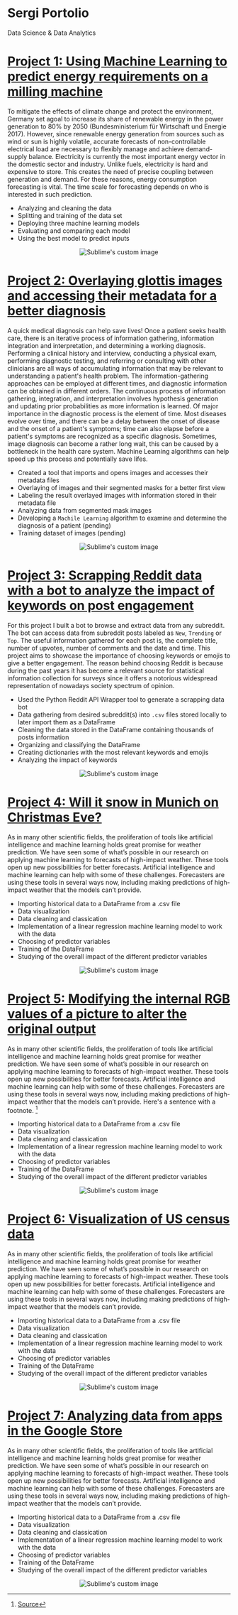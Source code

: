 # Sergi Portolio
Data Science &amp; Data Analytics

# [Project 1: Using Machine Learning to predict energy requirements on a milling machine](https://github.com/SergiDataAnalyst/energy_prediction_ML/blob/main/Energy_prediction.ipynb)
To mitigate the effects of climate change and protect the environment, Germany set agoal to increase its share of renewable energy in the power generation to 80% by 2050 (Bundesministerium für Wirtschaft und Energie 2017). However, since renewable energy generation from sources such as wind or sun is highly volatile, accurate forecasts of non-controllable electrical load are necessary to flexibly manage and achieve demand-supply balance. Electricity is currently the most important energy vector in the domestic sector and industry. Unlike fuels, electricity is hard and expensive to store. This creates the need of precise coupling between generation and demand. For these reasons, energy consumption forecasting is vital. The time scale for forecasting depends on who is interested in such prediction. 
* Analyzing and cleaning the data
* Splitting and training of the data set
* Deploying three machine learning models
* Evaluating and comparing each model
* Using the best model to predict inputs

<p align="center">
  <img src="https://raw.githubusercontent.com/SergiDataAnalyst/Prison-Escape-Data-Analysis-/main/milling.jpg" alt="Sublime's custom image"/>
</p>



# [Project 2: Overlaying glottis images and accessing their metadata for a better diagnosis](https://github.com/SergiDataAnalyst/leaves/blob/main/Leaves.ipynb) 
A quick medical diagnosis can help save lives! Once a patient seeks health care, there is an iterative process of information gathering, information integration and interpretation, and determining a working diagnosis. Performing a clinical history and interview, conducting a physical exam, performing diagnostic testing, and referring or consulting with other clinicians are all ways of accumulating information that may be relevant to understanding a patient's health problem. The information-gathering approaches can be employed at different times, and diagnostic information can be obtained in different orders. The continuous process of information gathering, integration, and interpretation involves hypothesis generation and updating prior probabilities as more information is learned. 
Of major importance in the diagnostic process is the element of time. Most diseases evolve over time, and there can be a delay between the onset of disease and the onset of a patient's symptoms; time can also elapse before a patient's symptoms are recognized as a specific diagnosis. Sometimes, image diagnosis can become a rather long wait, this can be caused by a bottleneck in the health care system. Machine Learning algorithms can help speed up this process and potentially save lifes.
* Created a tool that imports and opens images and accesses their metadata files
* Overlaying of images and their segmented masks for a better first view
* Labeling the result overlayed images with information stored in their metadata file
* Analyzing data from segmented mask images
* Developing a `Machile Learning` algorithm to examine and determine the diagnosis of a patient (pending)
* Training dataset of images (pending)


<p align="center">
  <img src="https://raw.githubusercontent.com/SergiDataAnalyst/Prison-Escape-Data-Analysis-/main/glottis.png" alt="Sublime's custom image"/>
</p>


# [Project 3: Scrapping Reddit data with a bot to analyze the impact of keywords on post engagement](https://github.com/SergiDataAnalyst/Reddit_scrapping_project/blob/main/Reddit_Scrapping_Project.ipynb) 
For this project I built a bot to browse and extract data from any subreddit. The bot can access data from subreddit posts labeled as `New`, `Trending` or `Top`. The useful information gathered for each post is, the complete title, number of upvotes, number of comments and the date and time. This project aims to showcase the importance of choosing keywords or emojis to give a better engagement. The reason behind choosing Reddit is because during the past years it has become a relevant source for statistical information collection for surveys since it offers a notorious widespread representation of nowadays society spectrum of opinion.

* Used the Python Reddit API Wrapper tool to generate a scrapping data bot
* Data gathering from desired subreddit(s) into `.csv` files stored locally to later import them as a DataFrame
* Cleaning the data stored in the DataFrame containing thousands of posts information
* Organizing and classifying the DataFrame
* Creating dictionaries with the most relevant keywords and emojis
* Analyzing the impact of keywords

<p align="center">
  <img src="https://raw.githubusercontent.com/SergiDataAnalyst/Prison-Escape-Data-Analysis-/main/reddit.png" alt="Sublime's custom image"/>
</p>


# [Project 4: Will it snow in Munich on Christmas Eve? ](https://github.com/SergiDataAnalyst/Predicting_snow_in_munich/blob/main/munich_weather.ipynb) 

As in many other scientific fields, the proliferation of tools like artificial intelligence and machine learning holds great promise for weather prediction. We have seen some of what’s possible in our research on applying machine learning to forecasts of high-impact weather. These tools open up new possibilities for better forecasts.
Artificial intelligence and machine learning can help with some of these challenges. Forecasters are using these tools in several ways now, including making predictions of high-impact weather that the models can’t provide.
* Importing historical data to a DataFrame from a .csv file
* Data visualization
* Data cleaning and classication
* Implementation of a linear regression machine learning model to work with the data
* Choosing of predictor variables
* Training of the DataFrame
* Studying of the overall impact of the different predictor variables


<p align="center">
  <img src="https://raw.githubusercontent.com/SergiDataAnalyst/Prison-Escape-Data-Analysis-/main/snowed.png" alt="Sublime's custom image"/>
</p>

# [Project 5: Modifying the internal RGB values of a picture to alter the original output](https://github.com/SergiDataAnalyst/leaves) 

As in many other scientific fields, the proliferation of tools like artificial intelligence and machine learning holds great promise for weather prediction. We have seen some of what’s possible in our research on applying machine learning to forecasts of high-impact weather. These tools open up new possibilities for better forecasts.
Artificial intelligence and machine learning can help with some of these challenges. Forecasters are using these tools in several ways now, including making predictions of high-impact weather that the models can’t provide. Here's a sentence with a footnote. [^1]
* Importing historical data to a DataFrame from a .csv file
* Data visualization
* Data cleaning and classication
* Implementation of a linear regression machine learning model to work with the data
* Choosing of predictor variables
* Training of the DataFrame
* Studying of the overall impact of the different predictor variables


[^1]: [Source](https://www.johndcook.com/blog/2009/08/24/algorithms-convert-color-grayscale)

<p align="center">
  <img src="https://raw.githubusercontent.com/SergiDataAnalyst/Prison-Escape-Data-Analysis-/main/leaves.png" alt="Sublime's custom image"/>
</p>


# [Project 6: Visualization of US census data](https://github.com/SergiDataAnalyst/US_census_2020/blob/main/US_census.ipynb) 

As in many other scientific fields, the proliferation of tools like artificial intelligence and machine learning holds great promise for weather prediction. We have seen some of what’s possible in our research on applying machine learning to forecasts of high-impact weather. These tools open up new possibilities for better forecasts.
Artificial intelligence and machine learning can help with some of these challenges. Forecasters are using these tools in several ways now, including making predictions of high-impact weather that the models can’t provide.
* Importing historical data to a DataFrame from a .csv file
* Data visualization
* Data cleaning and classication
* Implementation of a linear regression machine learning model to work with the data
* Choosing of predictor variables
* Training of the DataFrame
* Studying of the overall impact of the different predictor variables


<p align="center">
  <img src="https://raw.githubusercontent.com/SergiDataAnalyst/Prison-Escape-Data-Analysis-/main/census.png" alt="Sublime's custom image"/>
</p>


# [Project 7: Analyzing data from apps in the Google Store ](https://github.com/SergiDataAnalyst/Apps/blob/main/Apps.ipynb) 

As in many other scientific fields, the proliferation of tools like artificial intelligence and machine learning holds great promise for weather prediction. We have seen some of what’s possible in our research on applying machine learning to forecasts of high-impact weather. These tools open up new possibilities for better forecasts.
Artificial intelligence and machine learning can help with some of these challenges. Forecasters are using these tools in several ways now, including making predictions of high-impact weather that the models can’t provide.
* Importing historical data to a DataFrame from a .csv file
* Data visualization
* Data cleaning and classication
* Implementation of a linear regression machine learning model to work with the data
* Choosing of predictor variables
* Training of the DataFrame
* Studying of the overall impact of the different predictor variables

<p align="center">
  <img src="https://raw.githubusercontent.com/SergiDataAnalyst/Prison-Escape-Data-Analysis-/main/appsd.jpg" alt="Sublime's custom image"/>
</p>
